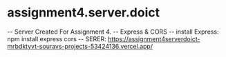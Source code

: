 # assignment4.server.doict

-- Server Created For Assignment 4.
-- Express & CORS
-- install Express: npm install express cors
-- SERER: https://assignment4serverdoict-mrbdktyvt-souravs-projects-53424136.vercel.app/
